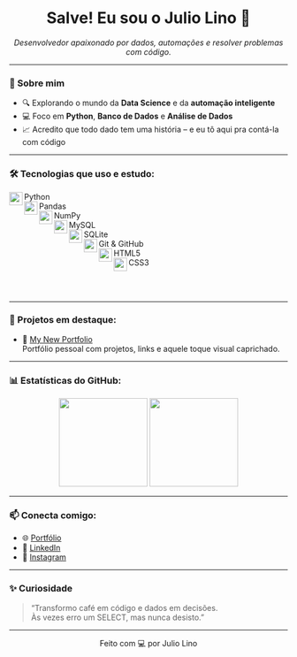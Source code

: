 <h1 align="center">Salve! Eu sou o Julio Lino 👋</h1>

<p align="center">
  <em>Desenvolvedor apaixonado por dados, automações e resolver problemas com código.</em>
</p>

---

### 🧠 Sobre mim

- 🔍 Explorando o mundo da **Data Science** e da **automação inteligente**
- 💻 Foco em **Python**, **Banco de Dados** e **Análise de Dados**
- 📈 Acredito que todo dado tem uma história – e eu tô aqui pra contá-la com código

---

### 🛠️ Tecnologias que uso e estudo:

<img align="left" height="24" src="https://cdn.jsdelivr.net/gh/devicons/devicon/icons/python/python-original.svg" /> Python  
<img align="left" height="24" src="https://cdn.jsdelivr.net/gh/devicons/devicon/icons/pandas/pandas-original.svg" /> Pandas  
<img align="left" height="24" src="https://cdn.jsdelivr.net/gh/devicons/devicon/icons/numpy/numpy-original.svg" /> NumPy  
<img align="left" height="24" src="https://cdn.jsdelivr.net/gh/devicons/devicon/icons/mysql/mysql-original.svg" /> MySQL  
<img align="left" height="24" src="https://cdn.jsdelivr.net/gh/devicons/devicon/icons/sqlite/sqlite-original.svg" /> SQLite  
<img align="left" height="24" src="https://cdn.jsdelivr.net/gh/devicons/devicon/icons/git/git-original.svg" /> Git & GitHub  
<img align="left" height="24" src="https://cdn.jsdelivr.net/gh/devicons/devicon/icons/html5/html5-original.svg" /> HTML5  
<img align="left" height="24" src="https://cdn.jsdelivr.net/gh/devicons/devicon/icons/css3/css3-original.svg" /> CSS3  

<br><br>

---

### 🚀 Projetos em destaque:

- 🎨 [My New Portfolio](https://github.com/JulioLino10/my_new_portfolio)  
  Portfólio pessoal com projetos, links e aquele toque visual caprichado.

---

### 📊 Estatísticas do GitHub:

<p align="center">
  <img height="160em" src="https://github-readme-stats.vercel.app/api?username=JulioLino10&show_icons=true&theme=tokyonight" />
  <img height="160em" src="https://github-readme-stats.vercel.app/api/top-langs/?username=JulioLino10&layout=compact&theme=tokyonight" />
</p>

---

### 📫 Conecta comigo:

- 🌐 [Portfólio](https://juliolino10.github.io/link_instagram/)
- 💼 [LinkedIn](https://www.linkedin.com/in/teulink)
- 📸 [Instagram](https://instagram.com/xmarih.assis)

---

### ✨ Curiosidade

> “Transformo café em código e dados em decisões.  
> Às vezes erro um SELECT, mas nunca desisto.”

---

<p align="center">
  Feito com 💻 por Julio Lino
</p>
